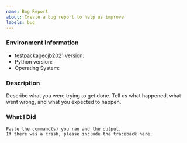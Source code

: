```yaml
---
name: Bug Report
about: Create a bug report to help us improve
labels: bug
---
```


<!-- Please search existing issues to avoid creating duplicates. -->

### Environment Information

-   testpackageojb2021 version:
-   Python version:
-   Operating System:

### Description

Describe what you were trying to get done.
Tell us what happened, what went wrong, and what you expected to happen.

### What I Did

```
Paste the command(s) you ran and the output.
If there was a crash, please include the traceback here.
```
